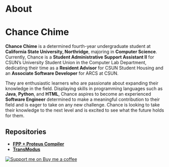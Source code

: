 # About
# Chance Chime

**Chance Chime** is a determined fourth-year undergraduate student at **California State University, Northridge**, majoring in **Computer Science**. Currently, Chance is a **Student Administrative Support Assistant II** for CSUN’s University Student Union in the Computer Lab Department, dedicating their time as a **Resident Advisor** for CSUN Student Housing and an **Associate Software Developer** for ARCS at CSUN.

They are enthusiastic learners who are passionate about expanding their knowledge in the field. Displaying skills in programming languages such as **Java**, **Python**, and **HTML**, Chance aspires to become an experienced **Software Engineer** determined to make a meaningful contribution to their field and is eager to take on any new challenge. Chance is looking to take their knowledge to the next level and is excited to see what the future holds for them.

## Repositories

- [**FPP + Proteus Compiler**](https://github.com/AlbertoSantana0/ProteusFPP)
- [**TransModus**](https://github.com/TheRealEngineers/TransModus)

[![Support me on Buy me a coffee](https://www.buymeacoffee.com/assets/img/custom_images/orange_img.png)](https://www.buymeacoffee.com/chancechime)
